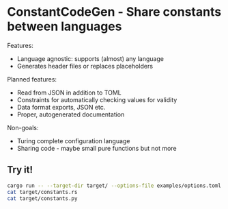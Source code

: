 # ConstantCodeGen - Share constants between languages

Features:
* Language agnostic: supports (almost) any language
* Generates header files or replaces placeholders

Planned features:
* Read from JSON in addition to TOML
* Constraints for automatically checking values for validity
* Data format exports, JSON etc.
* Proper, autogenerated documentation

Non-goals:
* Turing complete configuration language
* Sharing code - maybe small pure functions but not more

## Try it!

```bash
cargo run -- --target-dir target/ --options-file examples/options.toml -c examples/constants.toml
cat target/constants.rs
cat target/constants.py
```
